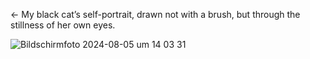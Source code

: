← My black cat’s self-portrait, drawn not with a brush, but through the stillness of her own eyes.

![Bildschirmfoto 2024-08-05 um 14 03 31](https://github.com/user-attachments/assets/8a73638d-7e86-405f-867a-868af9a788bf)

